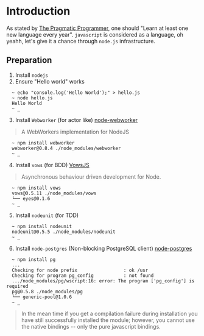 # Introduction

As stated by [The Pragmatic Programmer](http://pragprog.com/refer/pragpub24/titles/tpp/the-pragmatic-programmer), 
one should "Learn at least one new language every year". `javascript` is considered as a language, oh yeahh, let's
give it a chance through `node.js` infrastructure.

## Preparation

1. Install `nodejs`
2. Ensure "Hello world" works
  ```shell
    ~ echo "console.log('Hello World');" > hello.js
    ~ node hello.js
    Hello World
    ~ _
  ```
3. Install `Webworker` (for actor like)
  [node-webworker](https://github.com/pgriess/node-webworker)
  > A WebWorkers implementation for NodeJS
  
  ```shell
    ~ npm install webworker
    webworker@0.8.4 ./node_modules/webworker
    ~ _
  ```
4. Install `vows` (for BDD)
  [VowsJS](http://vowsjs.org/)
  > Asynchronous behaviour driven development for Node.
  
  ```shell
    ~ npm install vows
    vows@0.5.11 ./node_modules/vows 
    └── eyes@0.1.6
    ~ _
  ```
5. Install `nodeunit` (for TDD)
  ```shell
    ~ npm install nodeunit
    nodeunit@0.5.5 ./node_modules/nodeunit 
    ~ _ 
  ```
6. Install `node-postgres` (Non-blocking PostgreSQL client)
  [node-postgres](https://github.com/brianc/node-postgres)
  ```shell
    ~ npm install pg
    ...
    Checking for node prefix                 : ok /usr 
    Checking for program pg_config           : not found 
    .../node_modules/pg/wscript:16: error: The program ['pg_config'] is required
    pg@0.5.8 ./node_modules/pg 
    └── generic-pool@1.0.6
    ~ _
  ```
  > In the mean time if you get a compilation failure during installation you
  > have still successfully installed the module; however, you cannot use the
  > native bindings -- only the pure javascript bindings.